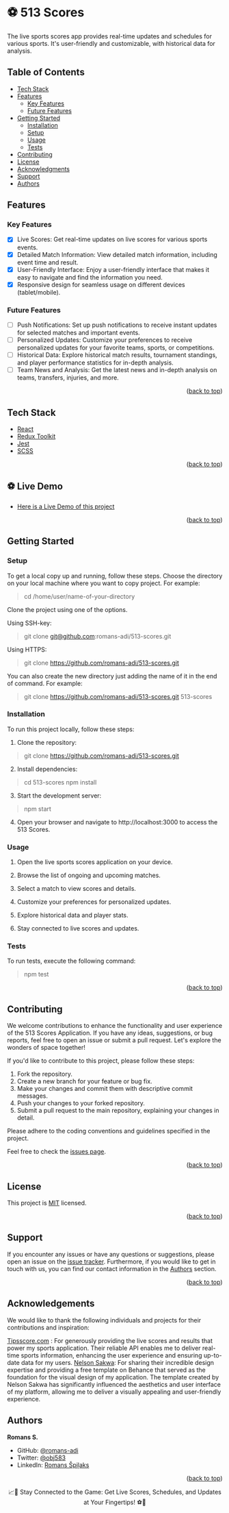 <a name="readme-top"></a>

<!-- PROJECT DESCRIPTION -->

# <a name="about-project">⚽ 513 Scores </a>

The live sports scores app provides real-time updates and schedules for various sports. It's user-friendly and customizable, with historical data for analysis.

<!-- TABLE OF CONTENTS -->

## Table of Contents

- [Tech Stack ](#tech-stack-)
- [Features ](#features-)
  - [Key Features](#key-features)
  - [Future Features](#future-features)
- [Getting Started ](#-getting-started-)
  - [Installation](#installation)
  - [Setup](#setup)
  - [Usage](#usage)
  - [Tests](#tests)
- [Contributing ](#-contributing-)
- [License ](#-license-)
- [Acknowledgments ](#-acknowledgments-)
- [Support ](#️-support-)
- [Authors ](#-authors-)

<!-- Features -->

## Features <a name="features"></a>

### Key Features <a name="key-features"></a>

 - [x] Live Scores: Get real-time updates on live scores for various sports events.
 - [x] Detailed Match Information: View detailed match information, including event time and result.
 - [x] User-Friendly Interface: Enjoy a user-friendly interface that makes it easy to navigate and find the information you need.
 - [x] Responsive design for seamless usage on different devices (tablet/mobile).

### Future Features <a name="future-features"></a>

- [ ] Push Notifications: Set up push notifications to receive instant updates for selected matches and important events.
- [ ] Personalized Updates: Customize your preferences to receive personalized updates for your favorite teams, sports, or competitions.
- [ ] Historical Data: Explore historical match results, tournament standings, and player performance statistics for in-depth analysis.
- [ ] Team News and Analysis: Get the latest news and in-depth analysis on teams, transfers, injuries, and more.

<p align="right">(<a href="#readme-top">back to top</a>)</p>

<!-- TECH STACK -->

## Tech Stack <a name="tech-stack"></a>

  <ul>
     <li><a href="https://react.dev/">React</a></li>
      <li><a href="https://redux-toolkit.js.org/">Redux Toolkit</a></li>
      <li><a href="https://jestjs.io/">Jest</a></li>
      <li><a href="https://sass-lang.com/">SCSS</a></li>
  </ul>

<p align="right">(<a href="#readme-top">back to top</a>)</p>

<!-- LIVE DEMO -->

## ⚽ Live Demo <a name="live-demo"></a>

- [Here is a Live Demo of this project](https://five13-scores.onrender.com/)

<p align="right">(<a href="#readme-top">back to top</a>)</p>

<!-- GETTING STARTED -->

## Getting Started <a name="getting-started"></a>

### Setup <a name="setup"></a>

To get a local copy up and running, follow these steps.
Choose the directory on your local machine where you want to copy project. For example:

> cd /home/user/name-of-your-directory

Clone the project using one of the options.

Using SSH-key:

> git clone git@github.com:romans-adi/513-scores.git

Using HTTPS:

> git clone https://github.com/romans-adi/513-scores.git

You can also create the new directory just adding the name of it in the end of command. For example:

> git clone https://github.com/romans-adi/513-scores.git 513-scores

### Installation <a name="installation"></a>

To run this project locally, follow these steps:

1. Clone the repository:

> git clone https://github.com/romans-adi/513-scores.git

2. Install dependencies:

> cd 513-scores
> npm install

3. Start the development server:

> npm start

4. Open your browser and navigate to http://localhost:3000 to access the 513 Scores.

### Usage <a name="usage"></a>

1. Open the live sports scores application on your device.

2. Browse the list of ongoing and upcoming matches.

3. Select a match to view scores and details.

4. Customize your preferences for personalized updates.

5. Explore historical data and player stats.

6. Stay connected to live scores and updates.

### Tests <a name="tests"></a>

To run tests, execute the following command:

> npm test

<p align="right">(<a href="#readme-top">back to top</a>)</p>

<!-- CONTRIBUTING -->

## Contributing <a name="contributing"></a>

We welcome contributions to enhance the functionality and user experience of the 513 Scores Application. If you have any ideas, suggestions, or bug reports, feel free to open an issue or submit a pull request. Let's explore the wonders of space together!

If you'd like to contribute to this project, please follow these steps:

1. Fork the repository.
2. Create a new branch for your feature or bug fix.
3. Make your changes and commit them with descriptive commit messages.
4. Push your changes to your forked repository.
5. Submit a pull request to the main repository, explaining your changes in detail.

Please adhere to the coding conventions and guidelines specified in the project.

Feel free to check the [issues page](../../issues/).

<p align="right">(<a href="#readme-top">back to top</a>)</p>

<!-- LICENSE -->

## License <a name="license"></a>

This project is [MIT](LICENSE) licensed.

<p align="right">(<a href="#readme-top">back to top</a>)</p>

<!-- SUPPORT -->

## Support <a name="support"></a>

If you encounter any issues or have any questions or suggestions, please open an issue on the [issue tracker](../../issues/).
Furthermore, if you would like to get in touch with us, you can find our contact information in the <a href="#authors">Authors</a> section.

<p align="right">(<a href="#readme-top">back to top</a>)</p>

<!-- ACKNOWLEDGEMENTS -->

## Acknowledgements <a name="acknowledgements"></a>

We would like to thank the following individuals and projects for their contributions and inspiration:

[Tipsscore.com](https://tipsscore.com/) :  For generously providing the live scores and results that power my sports application. Their reliable API enables me to deliver real-time sports information, enhancing the user experience and ensuring up-to-date data for my users.
[Nelson Sakwa](http://sakwadesign.com/): For sharing their incredible design expertise and providing a free template on Behance that served as the foundation for the visual design of my application. The template created by Nelson Sakwa has significantly influenced the aesthetics and user interface of my platform, allowing me to deliver a visually appealing and user-friendly experience.

<!-- AUTHORS -->

## Authors <a name="authors"></a>

**Romans S.**

- GitHub: [@romans-adi](https://github.com/romans-adi/)
- Twitter: [@obj583](https://twitter.com/obj583/)
- LinkedIn: [Romans Špiļaks](https://www.linkedin.com/in/obj513/)

<p align="right">(<a href="#readme-top">back to top</a>)</p>

<div align="center">📈🏀 Stay Connected to the Game: Get Live Scores, Schedules, and Updates at Your Fingertips! ⚽🎾</div>
